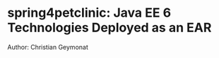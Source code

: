 spring4petclinic: Java EE 6 Technologies Deployed as an EAR
==============================================================================================
Author: Christian Geymonat  


